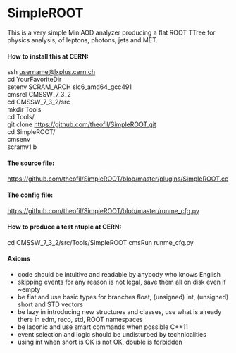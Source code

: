 # SimpleROOT

This is a very simple MiniAOD analyzer producing a flat ROOT TTree for physics analysis,
of leptons, photons, jets and MET.

<h4> How to install this at CERN:  </h4>

ssh username@lxplus.cern.ch  
cd YourFavoriteDir  
setenv SCRAM_ARCH slc6_amd64_gcc491  
cmsrel CMSSW_7_3_2  
cd CMSSW_7_3_2/src  
mkdir Tools  
cd Tools/  
git clone https://github.com/theofil/SimpleROOT.git  
cd SimpleROOT/  
cmsenv  
scramv1 b  

<h4> The source file: </h4>

https://github.com/theofil/SimpleROOT/blob/master/plugins/SimpleROOT.cc

<h4> The config file: </h4>

https://github.com/theofil/SimpleROOT/blob/master/runme_cfg.py

<h4> How to produce a test ntuple at CERN: </h4>

cd CMSSW_7_3_2/src/Tools/SimpleROOT
cmsRun runme_cfg.py

<h4> Axioms </h4>
<ul>
<li> code should be intuitive and readable by anybody who knows English </li>
<li> skipping events for any reason is not legal, save them all on disk even if ~empty </li>
<li> be flat and use basic types for branches float, (unsigned) int,  (unsigned) short  and STD vectors </li>
<li> be lazy in introducing new structures and classes, use what is already there in edm, reco, std, ROOT namespaces</li>
<li> be laconic and use smart commands when possible C++11 </li>
<li> event selection and logic should be undisturbed by technicalities </li>
<li> using int when short is OK is not OK, double is forbidden</li>
</ul>


